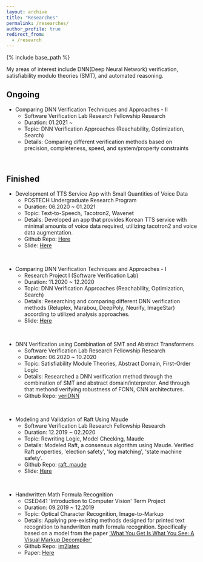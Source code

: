 ```yaml
---
layout: archive
title: "Researches"
permalink: /researches/
author_profile: true
redirect_from:
  - /research
---
```


{% include base_path %}

My areas of interest include DNN(Deep Neural Network) verification, satisfiability modulo theories (SMT), and automated reasoning.

Ongoing
-------
* Comparing DNN Verification Techniques and Approaches - II
  * Software Verification Lab Research Fellowship Research
  * Duration: 01.2021 ~
  * Topic: DNN Verification Approaches (Reachability, Optimization, Search)
  * Details: Comparing different verification methods based on precision, completeness, speed, and system/property constraints

<br>

Finished
--------
* Development of TTS Service App with Small Quantities of Voice Data
  * POSTECH Undergraduate Research Program
  * Duration: 06.2020 ~ 01.2021
  * Topic: Text-to-Speech, Tacotron2, Wavenet
  * Details: Developed an app that provides Korean TTS service with minimal amounts of voice data required, utilizing tacotron2 and voice data augmentation.
  * Github Repo: [Here](https://github.com/shchae7/UGRP)
  * Slide: [Here]({{site.baseurl}}/pdfs/UGRP_final_poster.pdf)

<br>

* Comparing DNN Verification Techniques and Approaches - I
  * Research Project I (Software Verification Lab)
  * Duration: 11.2020 ~ 12.2020
  * Topic: DNN Verification Approaches (Reachability, Optimization, Search)
  * Details: Researching and comparing different DNN verification methods (Reluplex, Marabou, DeepPoly, Neurify, ImageStar) according to utilized analysis approaches.
  * Slide: [Here]({{site.baseurl}}/pdfs/3_Final_Report.pdf)

<br>

* DNN Verification using Combination of SMT and Abstract Transformers
  * Software Verification Lab Research Fellowship Research
  * Duration: 06.2020 ~ 10.2020
  * Topic: Satisfiability Module Theories, Abstract Domain, First-Order Logic
  * Details: Researched a DNN verification method through the combination of SMT and abstract domain/interpreter. And through that methond verifying robustness of FCNN, CNN architectures.
  * Github Repo: [veriDNN](https://github.com/shchae7/veriDNN)

<br>

* Modeling and Validation of Raft Using Maude
  * Software Verification Lab Research Fellowship Research
  * Duration: 12.2019 ~ 02.2020
  * Topic: Rewriting Logic, Model Checking, Maude
  * Details: Modeled Raft, a consensus algorithm using Maude. Verified Raft properties, 'election safety', 'log matching', 'state machine safety'.
  * Github Repo: [raft_maude](https://github.com/shchae7/raft_maude)
  * Slide: [Here]({{site.baseurl}}/pdfs/modeling-and-validation-of-raft-using-maude.pdf)

<br>

* Handwritten Math Formula Recognition
  * CSED441 'Introduction to Computer Vision' Term Project
  * Duration: 09.2019 ~ 12.2019
  * Topic: Optical Character Recognition, Image-to-Markup
  * Details: Applying pre-existing methods designed for printed text recognition to handwritten math formula recognition. Specifically based on a model from the paper ['What You Get Is What You See: A Visual Markup Decompiler'](https://arxiv.org/pdf/1609.04938v1.pdf)
  * Github Repo: [im2latex](https://github.com/shchae7/im2latex)
  * Paper: [Here]({{site.baseurl}}/pdfs/handwritten-math-formula-recogntion.pdf)